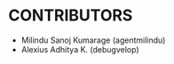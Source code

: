 CONTRIBUTORS
============

 - Milindu Sanoj Kumarage (agentmilindu)
 - Alexius Adhitya K.     (debugvelop)
